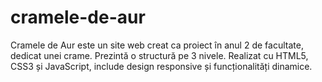# cramele-de-aur
Cramele de Aur este un site web creat ca proiect în anul 2 de facultate, dedicat unei crame. Prezintă o structură pe 3 nivele. Realizat cu HTML5, CSS3 și JavaScript, include design responsive și funcționalități dinamice.
